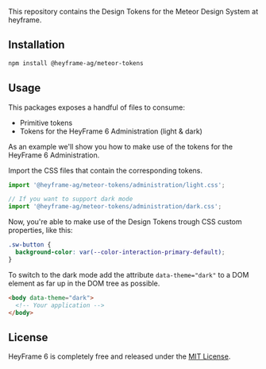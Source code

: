 This repository contains the Design Tokens for the Meteor Design System at heyframe.

## Installation

```sh
npm install @heyframe-ag/meteor-tokens
```

## Usage

This packages exposes a handful of files to consume:

- Primitive tokens
- Tokens for the HeyFrame 6 Administration (light & dark)

As an example we'll show you how to make use of the tokens
for the HeyFrame 6 Administration.

Import the CSS files that contain the corresponding tokens.

```js
import '@heyframe-ag/meteor-tokens/administration/light.css';

// If you want to support dark mode
import '@heyframe-ag/meteor-tokens/administration/dark.css';
```

Now, you're able to make use of the Design Tokens trough
CSS custom properties, like this:

```css
.sw-button {
  background-color: var(--color-interaction-primary-default);
}
```

To switch to the dark mode add the attribute `data-theme="dark"` to
a DOM element as far up in the DOM tree as possible.

```html
<body data-theme="dark">
  <!-- Your application -->
</body>
```

## License

HeyFrame 6 is completely free and released under the [MIT License](./LICENSE.md).
